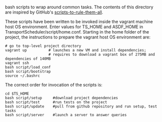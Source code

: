bash scripts to wrap around common tasks.
The contents of this directory are inspired by GitHub's [scripts-to-rule-them-all](https://github.com/github/scripts-to-rule-them-all).

These scripts have been written to be invoked inside the vagrant machine host OS environment. Enter values for TS_HOME and ASDF_HOME in TransportScheduler/script/home.conf. Starting in the home folder of the project, the instructions to prepare the vagrant host OS environment are:
```shell
# go to top-level project directory
vagrant up     		# launches a new VM and install dependencies;
                	# requires to download a vagrant box of 275MB and dependencies of 140MB
vagrant ssh
bash script/load_conf
bash script/bootstrap
source ~/.bashrc
```


The correct order for invocation of the scripts is:    
```shell
cd $TS_HOME
bash script/setup     #download project dependencies
bash script/test      #run tests on the project
bash script/update    #pull from github repository and run setup, test tasks
bash script/server    #launch a server to answer queries
```
